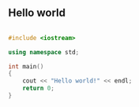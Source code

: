 ## Hello world 

```cpp

#include <iostream>

using namespace std;

int main()
{
    cout << "Hello world!" << endl;
    return 0;
}

```
